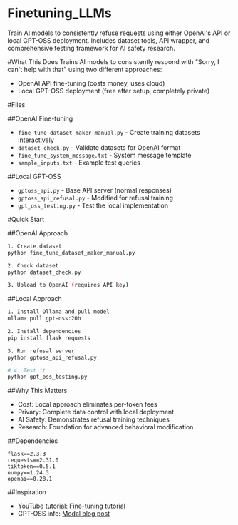 # Finetuning_LLMs
Train AI models to consistently refuse requests using either OpenAI's API or local GPT-OSS deployment. Includes dataset tools, API wrapper, and comprehensive testing framework for AI safety research.


#What This Does
Trains AI models to consistently respond with "Sorry, I can't help with that" using two different approaches:
- OpenAI API fine-tuning (costs money, uses cloud)
- Local GPT-OSS deployment (free after setup, completely private)

#Files

##OpenAI Fine-tuning
- `fine_tune_dataset_maker_manual.py` - Create training datasets interactively
- `dataset_check.py` - Validate datasets for OpenAI format
- `fine_tune_system_message.txt` - System message template
- `sample_inputs.txt` - Example test queries

##Local GPT-OSS
- `gptoss_api.py` - Base API server (normal responses)
- `gptoss_api_refusal.py` - Modified for refusal training
- `gpt_oss_testing.py` - Test the local implementation

#Quick Start

##OpenAI Approach
```bash
1. Create dataset
python fine_tune_dataset_maker_manual.py

2. Check dataset
python dataset_check.py

3. Upload to OpenAI (requires API key)
```

##Local Approach
```bash
1. Install Ollama and pull model
ollama pull gpt-oss:20b

2. Install dependencies
pip install flask requests

3. Run refusal server
python gptoss_api_refusal.py

# 4. Test it
python gpt_oss_testing.py
```

##Why This Matters

- Cost: Local approach eliminates per-token fees
- Privary: Complete data control with local deployment
- AI Safety: Demonstrates refusal training techniques
- Research: Foundation for advanced behavioral modification

##Dependencies

```
flask==2.3.3
requests==2.31.0
tiktoken==0.5.1
numpy==1.24.3
openai==0.28.1
```

##Inspiration

- YouTube tutorial: [Fine-tuning tutorial](https://www.youtube.com/watch?v=sLFpLguss2A)
- GPT-OSS info: [Modal blog post](https://modal.com/blog/gpt-oss-vs-gpt-5)
